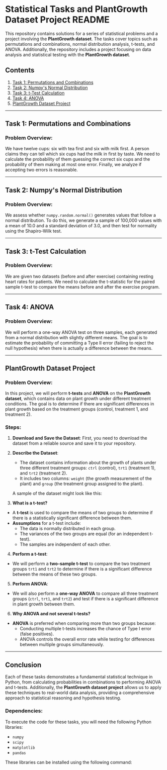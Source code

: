 # Statistical Tasks and PlantGrowth Dataset Project README

This repository contains solutions for a series of statistical problems and a project involving the **PlantGrowth dataset**. The tasks cover topics such as permutations and combinations, normal distribution analysis, t-tests, and ANOVA. Additionally, the repository includes a project focusing on data analysis and statistical testing with the **PlantGrowth dataset**.

## Contents

1. [Task 1: Permutations and Combinations](#task-1-permutations-and-combinations)
2. [Task 2: Numpy's Normal Distribution](#task-2-numpys-normal-distribution)
3. [Task 3: t-Test Calculation](#task-3-t-test-calculation)
4. [Task 4: ANOVA](#task-4-anova)
5. [PlantGrowth Dataset Project](#plantgrowth-dataset-project)

---

## Task 1: Permutations and Combinations

### Problem Overview:
We have twelve cups: six with tea first and six with milk first. A person claims they can tell which six cups had the milk in first by taste. We need to calculate the probability of them guessing the correct six cups and the probability of them making at most one error. Finally, we analyze if accepting two errors is reasonable.

---

## Task 2: Numpy's Normal Distribution

### Problem Overview:
We assess whether `numpy.random.normal()` generates values that follow a normal distribution. To do this, we generate a sample of 100,000 values with a mean of 10.0 and a standard deviation of 3.0, and then test for normality using the Shapiro-Wilk test.

---

## Task 3: t-Test Calculation

### Problem Overview:
We are given two datasets (before and after exercise) containing resting heart rates for patients. We need to calculate the t-statistic for the paired sample t-test to compare the means before and after the exercise program.

---

## Task 4: ANOVA

### Problem Overview:
We will perform a one-way ANOVA test on three samples, each generated from a normal distribution with slightly different means. The goal is to estimate the probability of committing a Type II error (failing to reject the null hypothesis) when there is actually a difference between the means.

---

## PlantGrowth Dataset Project

### Problem Overview:
In this project, we will perform **t-tests** and **ANOVA** on the **PlantGrowth dataset**, which contains data on plant growth under different treatment conditions. The goal is to determine if there are significant differences in plant growth based on the treatment groups (control, treatment 1, and treatment 2).

### Steps:

1. **Download and Save the Dataset**: First, you need to download the dataset from a reliable source and save it to your repository.

2. **Describe the Dataset**:
   - The dataset contains information about the growth of plants under three different treatment groups: `ctrl` (control), `trt1` (treatment 1), and `trt2` (treatment 2).
   - It includes two columns: `weight` (the growth measurement of the plant) and `group` (the treatment group assigned to the plant).
   
   A sample of the dataset might look like this:



   
3. **What is a t-test?**
- A **t-test** is used to compare the means of two groups to determine if there is a statistically significant difference between them.
- **Assumptions** for a t-test include:
  - The data is normally distributed in each group.
  - The variances of the two groups are equal (for an independent t-test).
  - The samples are independent of each other.

4. **Perform a t-test**:
- We will perform a **two-sample t-test** to compare the two treatment groups `trt1` and `trt2` to determine if there is a significant difference between the means of these two groups.

5. **Perform ANOVA**:
- We will also perform a **one-way ANOVA** to compare all three treatment groups (`ctrl`, `trt1`, and `trt2`) and test if there is a significant difference in plant growth between them.

6. **Why ANOVA and not several t-tests?**
- **ANOVA** is preferred when comparing more than two groups because:
  - Conducting multiple t-tests increases the chance of Type I error (false positives).
  - ANOVA controls the overall error rate while testing for differences between multiple groups simultaneously.

---

## Conclusion

Each of these tasks demonstrates a fundamental statistical technique in Python, from calculating probabilities in combinations to performing ANOVA and t-tests. Additionally, the **PlantGrowth dataset project** allows us to apply these techniques to real-world data analysis, providing a comprehensive approach to statistical reasoning and hypothesis testing.

### Dependencies:
To execute the code for these tasks, you will need the following Python libraries:
- `numpy`
- `scipy`
- `matplotlib`
- `pandas`

These libraries can be installed using the following command:

